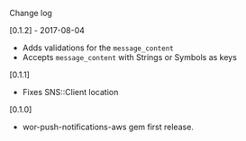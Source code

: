 Change log

[0.1.2] - 2017-08-04

- Adds validations for the `message_content`
- Accepts `message_content` with Strings or Symbols as keys

[0.1.1]

- Fixes SNS::Client location

[0.1.0]

- wor-push-notifications-aws gem first release.

